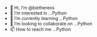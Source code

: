 - 👋 Hi, I’m @biethereos
- 👀 I’m interested in ...Python
- 🌱 I’m currently learning ...Python
- 💞️ I’m looking to collaborate on ...Python
- 📫 How to reach me ...Python

<!---
biethereos/biethereos is a ✨ special ✨ repository because its `README.md` (this file) appears on your GitHub profile.
You can click the Preview link to take a look at your changes.
--->
